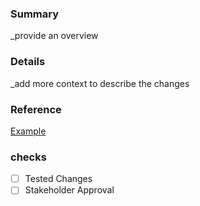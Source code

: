 ### Summary
_provide an overview

### Details
_add more context to describe the changes

### Reference
[Example](www.google.com)

### checks
- [ ] Tested Changes
- [ ] Stakeholder Approval
